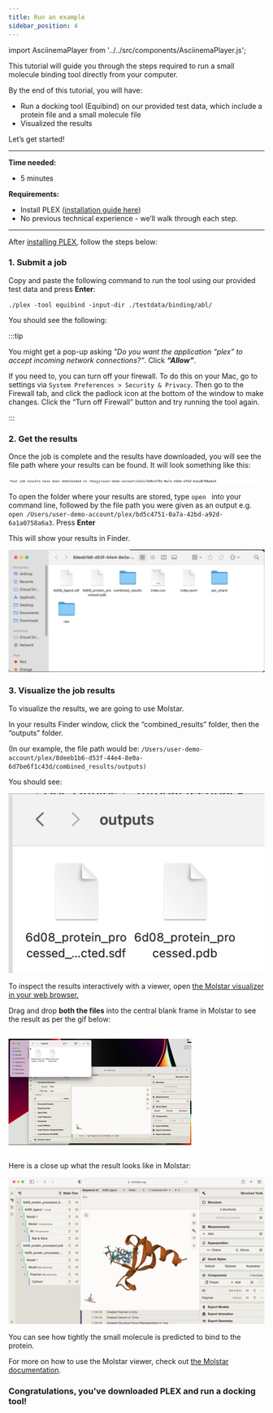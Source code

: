```yaml
---
title: Run an example
sidebar_position: 4
---
```


import AsciinemaPlayer from '../../src/components/AsciinemaPlayer.js';

This tutorial will guide you through the steps required to run a small molecule binding tool directly from your computer.

By the end of this tutorial, you will have:

* Run a docking tool (Equibind) on our provided test data, which include a protein file and a small molecule file
* Visualized the results

Let’s get started!

---

**Time needed:**
- 5 minutes

**Requirements:**

- Install PLEX ([installation guide here](../getting-started/install-plex.md))
- No previous technical experience - we’ll walk through each step.

---

After [installing PLEX](../getting-started/install-plex.md), follow the steps below:

### 1. Submit a job

Copy and paste the following command to run the tool using our provided test data and press **Enter**:

```
./plex -tool equibind -input-dir ./testdata/binding/abl/
```

You should see the following:

<div style={{ marginBottom: '20px' }}>
    <AsciinemaPlayer 
        src="/terminal-recordings/small-molecule-binding-run-an-example.cast"
        rows={20}
        idleTimeLimit={3}
        preload={true}
        autoPlay={true}
        loop={false}
        speed={2.5}
    />
</div>

:::tip

You might get a pop-up asking *"Do you want the application “plex” to accept incoming network connections?”*. Click ***“Allow”***.

If you need to, you can turn off your firewall. To do this on your Mac, go to settings via `System Preferences > Security & Privacy`. Then go to the Firewall tab, and click the padlock icon at the bottom of the window to make changes. Click the “Turn off Firewall” button and try running the tool again.

:::

### 2. Get the results

Once the job is complete and the results have downloaded, you will see the file path where your results can be found. It will look something like this: 

![result.png](screenshot-resultsdownloaded.png)

To open the folder where your results are stored, type ```open ``` into your command line, followed by the file path you were given as an output e.g. ```open /Users/user-demo-account/plex/bd5c4751-0a7a-42bd-a92d-6a1a0758a6a3```.  Press **Enter**

This will show your results in Finder.

![InstallationTutorial_Screenshot_with_results_folder](InstallationTutorial_Screenshot_with_results_folder.png)

### 3. Visualize the job results

To visualize the results, we are going to use Molstar.

In your results Finder window, click the “combined_results” folder, then the “outputs” folder.

(In our example, the file path would be: ```/Users/user-demo-account/plex/8deeb1b6-d53f-44e4-8e0a-6d7be6f1c43d/combined_results/outputs)```

You should see:

![InstallationTutorial_Screenshot_with_outputs](InstallationTutorial_Screenshot_with_outputs.png)

To inspect the results interactively with a viewer, open [the Molstar visualizer in your web browser.](https://molstar.org/viewer/)

Drag and drop **both the files** into the central blank frame in Molstar to see the result as per the gif below:

![molstar_draganddrop](Gif_-_drag_and_drop_molstar.gif)

Here is a close up what the result looks like in Molstar:

![molstar](InstallationTutorial_Screenshot_of_Molstar.png)

You can see how tightly the small molecule is predicted to bind to the protein. 

For more on how to use the Molstar viewer, check out [the Molstar documentation](https://molstar.org/viewer-docs/).

### Congratulations, you’ve downloaded PLEX and run a docking tool!

